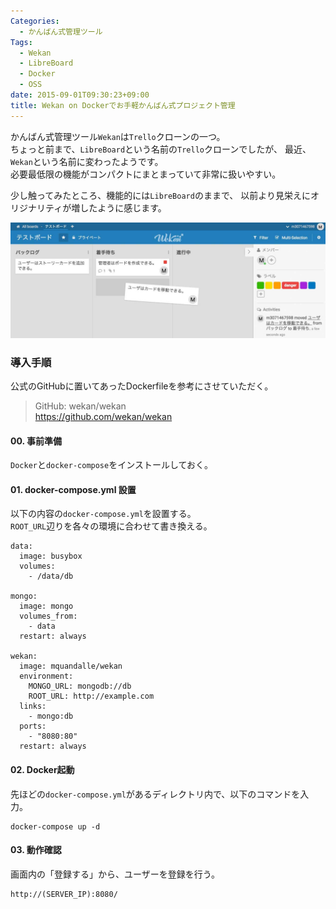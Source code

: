```yaml
---
Categories:
  - かんばん式管理ツール
Tags:
  - Wekan
  - LibreBoard
  - Docker
  - OSS
date: 2015-09-01T09:30:23+09:00
title: Wekan on Dockerでお手軽かんばん式プロジェクト管理
---
```


かんばん式管理ツール`Wekan`は`Trello`クローンの一つ。  
ちょっと前まで、`LibreBoard`という名前の`Trello`クローンでしたが、
最近、`Wekan`という名前に変わったようです。  
必要最低限の機能がコンパクトにまとまっていて非常に扱いやすい。

少し触ってみたところ、機能的には`LibreBoard`のままで、
以前より見栄えにオリジナリティが増したように感じます。

![Wekan ScreenShot](/images/post/2015/09/docker-wekan/wekan01.jpg)


### 導入手順

公式のGitHubに置いてあったDockerfileを参考にさせていただく。

> GitHub: wekan/wekan  
> https://github.com/wekan/wekan

#### 00. 事前準備

`Docker`と`docker-compose`をインストールしておく。

#### 01. docker-compose.yml 設置

以下の内容の`docker-compose.yml`を設置する。  
`ROOT_URL`辺りを各々の環境に合わせて書き換える。

```
data:
  image: busybox
  volumes:
    - /data/db

mongo:
  image: mongo
  volumes_from:
    - data
  restart: always

wekan:
  image: mquandalle/wekan
  environment:
    MONGO_URL: mongodb://db
    ROOT_URL: http://example.com
  links:
    - mongo:db
  ports:
    - "8080:80"
  restart: always
```

#### 02. Docker起動

先ほどの`docker-compose.yml`があるディレクトリ内で、以下のコマンドを入力。
```
docker-compose up -d
```

#### 03. 動作確認
画面内の「登録する」から、ユーザーを登録を行う。
```
http://(SERVER_IP):8080/
```
